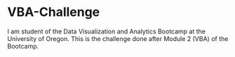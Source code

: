 # VBA-Challenge
I am student of the Data Visualization and Analytics Bootcamp at the University of Oregon. This is the challenge done after Module 2 (VBA) of the Bootcamp.
